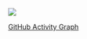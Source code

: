 <img src="https://github-readme-stats.vercel.app/api/top-langs/?username=mohamedaatid&layout=compact&theme=dark&langs_count=16&card_width=900&hide_border=true&bg_color=00000000"/>

[GitHub Activity Graph](https://github-readme-activity-graph.vercel.app/graph?username=mohamedaatid&theme=github-dark)
